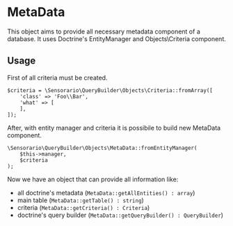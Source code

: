 # MetaData

This object aims to provide all necessary metadata component of a database.
It uses Doctrine's EntityManager and Objects\Criteria component.

## Usage

First of all criteria must be created.

    $criteria = \Sensorario\QueryBuilder\Objects\Criteria::fromArray([
        'class' => 'Foo\\Bar',
        'what' => [
        ],
    ]);

After, with entity manager and criteria it is possibile to build new MetaData
component.

    \Sensorario\QueryBuilder\Objects\MetaData::fromEntityManager(
        $this->manager,
        $criteria
    );

Now we have an object that can provide all information like:

 - all doctrine's metadata (`MetaData::getAllEntities() : array`)
 - main table (`MetaData::getTable() : string`)
 - criteria (`MetaData::getCriteria() : Criteria`)
 - doctrine's query builder (`MetaData::getQueryBuilder() : QueryBuilder`)
